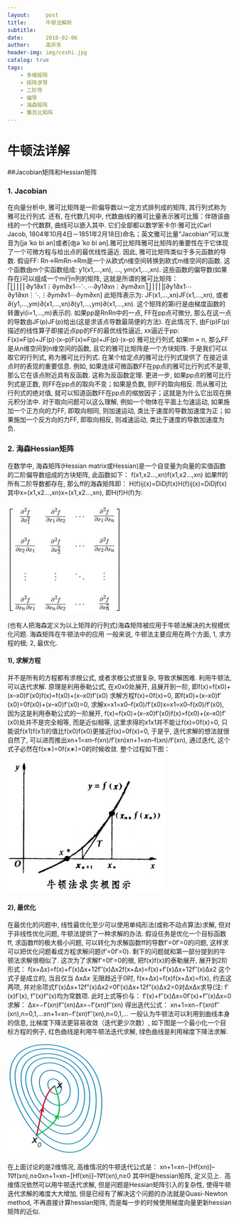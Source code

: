 ```yaml
---
layout:     post
title:      牛顿法解析
subtitle:   
date:       2018-02-06
author:     高庆东
header-img: img/ceshi.jpg
catalog: true
tags:
    - 多维矩阵
    - 矩阵求导
    - 二阶导
    - 偏导
    - 海森矩阵
    - 雅克比矩阵
---
```


# 牛顿法详解
##Jacobian矩阵和Hessian矩阵

### 1. Jacobian

在向量分析中, 雅可比矩阵是一阶偏导数以一定方式排列成的矩阵, 其行列式称为雅可比行列式. 还有, 在代数几何中, 代数曲线的雅可比量表示雅可比簇：伴随该曲线的一个代数群, 曲线可以嵌入其中. 它们全部都以数学家卡尔·雅可比(Carl Jacob, 1804年10月4日－1851年2月18日)命名；英文雅可比量”Jacobian”可以发音为[ja ˈko bi ən]或者[ʤə ˈko bi ən].雅可比矩阵雅可比矩阵的重要性在于它体现了一个可微方程与给出点的最优线性逼近. 因此, 雅可比矩阵类似于多元函数的导数.
假设FF: Rn→RmRn→Rm是一个从欧式n维空间转换到欧式m维空间的函数. 这个函数由m个实函数组成: y1(x1,…,xn), …, ym(x1,…,xn). 这些函数的偏导数(如果存在)可以组成一个m行n列的矩阵, 这就是所谓的雅可比矩阵：
⎡⎣⎢⎢⎢⎢∂y1∂x1⋮∂ym∂x1⋯⋱⋯∂y1∂xn⋮∂ym∂xn⎤⎦⎥⎥⎥⎥[∂y1∂x1⋯∂y1∂xn⋮⋱⋮∂ym∂x1⋯∂ym∂xn]
此矩阵表示为: JF(x1,…,xn)JF(x1,…,xn), 或者∂(y1,…,ym)∂(x1,…,xn)∂(y1,…,ym)∂(x1,…,xn).
这个矩阵的第i行是由梯度函数的转置yi(i=1,…,m)表示的.
如果pp是RnRn中的一点, FF在pp点可微分, 那么在这一点的导数由JF(p)JF(p)给出(这是求该点导数最简便的方法). 在此情况下, 由F(p)F(p)描述的线性算子即接近点pp的FF的最优线性逼近, xx逼近于pp:
F(x)≈F(p)+JF(p)⋅(x–p)F(x)≈F(p)+JF(p)⋅(x–p)
雅可比行列式
如果m = n, 那么FF是从n维空间到n维空间的函数, 且它的雅可比矩阵是一个方块矩阵. 于是我们可以取它的行列式, 称为雅可比行列式.
在某个给定点的雅可比行列式提供了 在接近该点时的表现的重要信息. 例如, 如果连续可微函数FF在pp点的雅可比行列式不是零, 那么它在该点附近具有反函数. 这称为反函数定理. 更进一步, 如果pp点的雅可比行列式是正数, 则FF在pp点的取向不变；如果是负数, 则FF的取向相反. 而从雅可比行列式的绝对值, 就可以知道函数FF在pp点的缩放因子；这就是为什么它出现在换元积分法中.
对于取向问题可以这么理解, 例如一个物体在平面上匀速运动, 如果施加一个正方向的力FF, 即取向相同, 则加速运动, 类比于速度的导数加速度为正；如果施加一个反方向的力FF, 即取向相反, 则减速运动, 类比于速度的导数加速度为负.

### 2. 海森Hessian矩阵
在数学中, 海森矩阵(Hessian matrix或Hessian)是一个自变量为向量的实值函数的二阶偏导数组成的方块矩阵, 此函数如下：
f(x1,x2…,xn)f(x1,x2…,xn)
如果ff的所有二阶导数都存在, 那么ff的海森矩阵即：
H(f)ij(x)=DiDjf(x)H(f)ij(x)=DiDjf(x)
其中x=(x1,x2…,xn)x=(x1,x2…,xn), 即H(f)H(f)为:

![海森矩阵](/img/海森矩阵.png)


(也有人把海森定义为以上矩阵的行列式)海森矩阵被应用于牛顿法解决的大规模优化问题.
海森矩阵在牛顿法中的应用
一般来说, 牛顿法主要应用在两个方面, 1, 求方程的根; 2, 最优化.

#### 1), 求解方程

并不是所有的方程都有求根公式, 或者求根公式很复杂, 导致求解困难. 利用牛顿法, 可以迭代求解.
原理是利用泰勒公式, 在x0x0处展开, 且展开到一阶, 即f(x)=f(x0)+(x–x0)f′(x0)f(x)=f(x0)+(x–x0)f′(x0)
求解方程f(x)=0f(x)=0, 即f(x0)+(x–x0)f′(x0)=0f(x0)+(x–x0)f′(x0)=0, 求解x=x1=x0–f(x0)/f′(x0)x=x1=x0–f(x0)/f′(x0), 因为这是利用泰勒公式的一阶展开, f(x)=f(x0)+(x–x0)f′(x0)f(x)=f(x0)+(x–x0)f′(x0)处并不是完全相等, 而是近似相等, 这里求得的x1x1并不能让f(x)=0f(x)=0, 只能说f(x1)f(x1)的值比f(x0)f(x0)更接近f(x)=0f(x)=0, 于是乎, 迭代求解的想法就很自然了, 可以进而推出xn+1=xn–f(xn)/f′(xn)xn+1=xn–f(xn)/f′(xn), 通过迭代, 这个式子必然在f(x∗)=0f(x∗)=0的时候收敛. 整个过程如下图：

![牛顿法求解函数值](/img/牛顿法求解函数值.png)

#### 2), 最优化
在最优化的问题中, 线性最优化至少可以使用单纯形法(或称不动点算法)求解, 但对于非线性优化问题, 牛顿法提供了一种求解的办法. 假设任务是优化一个目标函数ff, 求函数ff的极大极小问题, 可以转化为求解函数ff的导数f′=0f′=0的问题, 这样求可以把优化问题看成方程求解问题(f′=0f′=0). 剩下的问题就和第一部分提到的牛顿法求解很相似了.
这次为了求解f′=0f′=0的根, 把f(x)f(x)的泰勒展开, 展开到2阶形式：
f(x+Δx)=f(x)+f′(x)Δx+12f′′(x)Δx2f(x+Δx)=f(x)+f′(x)Δx+12f″(x)Δx2
这个式子是成立的, 当且仅当 ΔxΔx 无限趋近于0时, f(x+Δx)=f(x)f(x+Δx)=f(x), 约去这两项, 并对余项式f′(x)Δx+12f”(x)Δx2=0f′(x)Δx+12f”(x)Δx2=0对ΔxΔx求导(注: f′(x)f′(x), f”(x)f”(x)均为常数项. 此时上式等价与：
f′(x)+f′′(x)Δx=0f′(x)+f″(x)Δx=0
求解：
Δx=−f′(xn)f′′(xn)Δx=−f′(xn)f″(xn)
得出迭代公式：
xn+1=xn−f′(xn)f′′(xn),n=0,1,...xn+1=xn−f′(xn)f″(xn),n=0,1,...
一般认为牛顿法可以利用到曲线本身的信息, 比梯度下降法更容易收敛（迭代更少次数）, 如下图是一个最小化一个目标方程的例子, 红色曲线是利用牛顿法迭代求解, 绿色曲线是利用梯度下降法求解.

![牛顿法最优化](/img/牛顿法最优化.png)

在上面讨论的是2维情况, 高维情况的牛顿迭代公式是：
xn+1=xn−[Hf(xn)]–1∇f(xn),n≥0xn+1=xn−[Hf(xn)]–1∇f(xn),n≥0
其中H是hessian矩阵, 定义见上. 
高维情况依然可以用牛顿迭代求解, 但是问题是Hessian矩阵引入的复杂性, 使得牛顿迭代求解的难度大大增加, 但是已经有了解决这个问题的办法就是Quasi-Newton method, 不再直接计算hessian矩阵, 而是每一步的时候使用梯度向量更新hessian矩阵的近似.